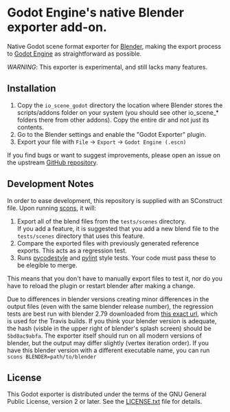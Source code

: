 # Godot Engine's native Blender exporter add-on.

Native Godot scene format exporter for [Blender](https://www.blender.org), making the
export process to [Godot Engine](https://godotengine.org) as straightforward as possible.

*WARNING*: This exporter is experimental, and still lacks many features.

## Installation

1. Copy the `io_scene_godot` directory the location where Blender stores the
   scripts/addons folder on your system (you should see other io_scene_*
   folders there from other addons). Copy the entire dir and not just its
   contents.
2. Go to the Blender settings and enable the "Godot Exporter" plugin.
3. Export your file with `File` -> `Export` -> `Godot Engine (.escn)`

If you find bugs or want to suggest improvements, please open an issue on the
upstream [GitHub repository](https://github.com/godotengine/blender-exporter).

## Development Notes

In order to ease development, this repository is supplied with an SConstruct 
file. Upon running [scons](https://scons.org/), it will:

1. Export all of the blend files from the `tests/scenes` directory.  
   If you add a feature, it is suggested that you add a new blend file to 
   the `tests/scenes` directory that uses this feature.
2. Compare the exported files with previously generated reference exports. This 
   acts as a regression test.
3. Runs [pycodestyle](http://pycodestyle.pycqa.org/en/latest/) and
   [pylint](https://www.pylint.org/) style tests. Your code must pass these to
   be elegible to merge.

This means that you don't have to manually export files to test it, nor do you
have to reload the plugin or restart blender after making a change.

Due to differences in blender versions creating minor differences in the 
output files (even with the same blender release number), the regression tests 
are best run with blender 2.79 downloaded from 
[this exact url](http://mirror.cs.umn.edu/blender.org/release/Blender2.79/), 
which is used for the Travis builds. If you think your blender version is 
adequate, the hash (visble in the upper right of blender's splash screen) 
should be `5bd8ac9abfa`. The exporter itself should run on all modern versions 
of blender, but the output may differ slightly (vertex iteration order).
If you have this blender version with a different executable name, you can run
`scons BLENDER=path/to/blender`


## License

This Godot exporter is distributed under the terms of the GNU General
Public License, version 2 or later. See the [LICENSE.txt](/LICENSE.txt) file
for details.

